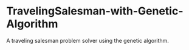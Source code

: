 # TravelingSalesman-with-Genetic-Algorithm
A traveling salesman problem solver using the genetic algorithm. 
